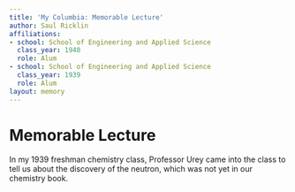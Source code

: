 ```yaml
---
title: 'My Columbia: Memorable Lecture'
author: Saul Ricklin
affiliations:
- school: School of Engineering and Applied Science
  class_year: 1940
  role: Alum
- school: School of Engineering and Applied Science
  class_year: 1939
  role: Alum
layout: memory
---
```


# Memorable Lecture

In my 1939 freshman chemistry class, Professor Urey came into the class to tell us about the discovery of the neutron, which was not yet in our chemistry book.
